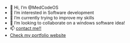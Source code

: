 - 👋 Hi, I’m @MedCodeOS
- 👀 I’m interested in Software development
- 🌱 I’m currently trying to improve my skills
- 💞️ I’m looking to collaborate on a windows software idea!
- 📫 [contact me!!](http://medcode.rf.gd/?i=1#contact)
- [Check my portfolio website](http://medcode.rf.gd)

<!---
MedCodeOS/MedCodeOS is a ✨ special ✨ repository because its `README.md` (this file) appears on your GitHub profile.
You can click the Preview link to take a look at your changes.
--->
